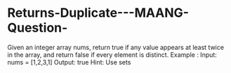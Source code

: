 # Returns-Duplicate---MAANG-Question-
Given an integer array nums, return true if any value appears at least twice in the array, and return false if every element is distinct.  Example :  Input: nums = [1,2,3,1] Output: true Hint: Use sets
